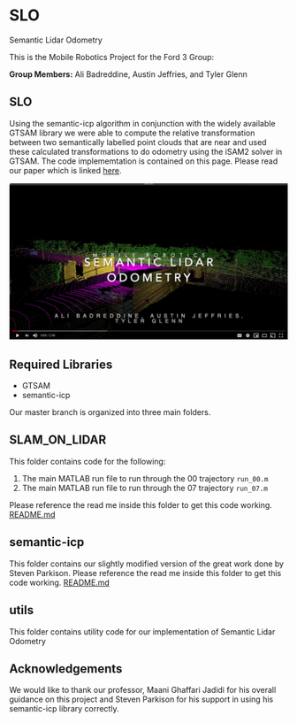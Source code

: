 # SLO
Semantic Lidar Odometry

This is the Mobile Robotics Project for the Ford 3 Group: 

__Group Members:__ Ali Badreddine, Austin Jeffries, and Tyler Glenn

## SLO



Using the semantic-icp algorithm in conjunction with the widely available GTSAM library we were able to compute the relative transformation between two semantically labelled point clouds that are near and used these calculated transformations to do odometry using the iSAM2 solver in GTSAM. The code implememtation is contained on this page. Please read our paper which is linked [here](EECS_568_Final_Project.pdf).


[![SLO](utils/images/slo_screen_grab.png)](https://www.youtube.com/watch?v=0wvZ5xyvVrM)

## Required Libraries
* GTSAM
* semantic-icp


Our master branch is organized into three main folders. 


## SLAM_ON_LIDAR

This folder contains code for the following:
1. The main MATLAB run file to run through the 00 trajectory ```run_00.m ```
2. The main MATLAB run file to run through the 07 trajectory ``` run_07.m ```

Please reference the read me inside this folder to get this code working. 
[README.md](https://github.com/tglenn28/SLO/tree/master/SLAM_ON_LIDAR)

## semantic-icp

This folder contains our slightly modified version of the great work done by Steven Parkison. Please reference the read me inside this folder to get this code working. 
[README.md](https://github.com/tglenn28/SLO/tree/master/Semantic-icp)

## utils

This folder contains utility code for our implementation of Semantic Lidar Odometry



## Acknowledgements

We would like to thank our professor, Maani Ghaffari Jadidi for his overall guidance on this project and Steven Parkison for his support in using his semantic-icp library correctly.



